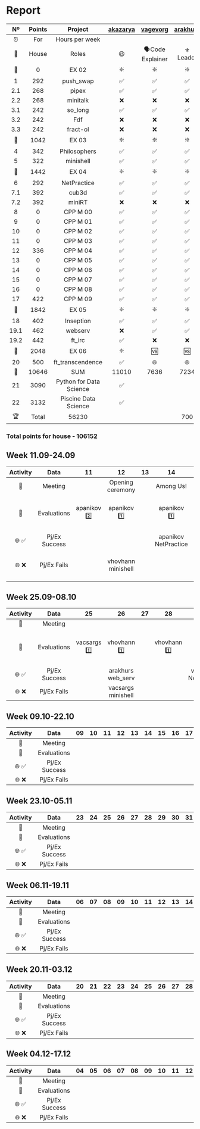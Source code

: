 # Report

|  Nº  | Points | Project | [akazarya](https://profile.intra.42.fr/users/akazarya) | [vagevorg](https://profile.intra.42.fr/users/vagevorg) | [arakhurs](https://profile.intra.42.fr/users/arakhurs) | [tyenokya](https://profile.intra.42.fr/users/tyenokya) | [armartir](https://profile.intra.42.fr/users/armartir) | [mikarzum](https://profile.intra.42.fr/users/mikarzum) | [apanikov](https://profile.intra.42.fr/users/apanikov) | [vacsargs](https://profile.intra.42.fr/users/vacsargs) | [sbalasho](https://profile.intra.42.fr/users/sbalasho) | [vhovhann](https://profile.intra.42.fr/users/vhovhann) | [anmanuky](https://profile.intra.42.fr/users/anmanuky) | [grmartir](https://profile.intra.42.fr/users/grmartir) |
| :--: | :--: | :-----: | :------: | :------: | :------: | :------: | :------: | :------: | :------: | :------: | :------: | :------: | :------: | :------: |
| ⏰ | For | Hours per week |  |  |  |  |  |  |  |  |  |  |  | |
| 👔 | House | Roles | 😃 | 🗣Code Explainer | ⚜️ Leader | 😃 | 😃 | 📣 Reporter | 👀 Evaluator | 🗣Code Explainer | 😃 | 😃 | 😃 | 😃 |
| 🚦 | 0 | EX 02 | ❇️ | ❇️ | ❇️ | ❇️ | ❇️ | ❇️ | ❇️ | ❇️ | ❇️ | ❇️ | ❇️ | ❇️ | * |
| 1 | 292 | push_swap | ✅ | ✅ | ✅ | ✅ | ✅ | ✅ | ✅ | ✅ | ✅ | ✅ | ✅ | ✅ |
| 2.1 | 268 | pipex | ✅ | ✅ | ✅ | ❌ | ✅ | ❌ | ❌ | ❌ | ✅ | ❌ | 🆚  | ✅ |
| 2.2 | 268 | minitalk | ❌ | ❌ | ❌ | ✅ | ❌ | ✅ | ✅ | ✅ | ❌ | ✅ | 🆚  | ❌ |
| 3.1 | 242 | so_long | ✅ | ✅ | ✅ | ✅ | ❌ | ✅ | ✅ | ✅ | ✅ | ✅ | ❌ | ❌ |
| 3.2 | 242 | Fdf | ❌ | ❌ | ❌ | ❌ | ❌ | ❌ | ❌ | ❌ | ❌ | ❌ | ❌ | ✅ |
| 3.3 | 242 | fract-ol | ❌ | ❌ | ❌ | ❌ | ✅ | ❌ | ❌ | ❌ | ❌ | ❌ | ✅ | ❌ |
| 🚦 | 1042 | EX 03 | ❇️ | ❇️ | ❇️ | ❇️ | ❇️ | ❇️ | ❇️ | ❇️ | ❇️ | ❇️ | ❌ | ❇️ |
| 4 | 342 | Philosophers | ✅ | ✅ | ✅ | ✅ | ✅ | ✅ | ✅ | ✅ | 🆚 | ✅ | 🌐 | 🆚 |
| 5 | 322 | minishell | ✅ | ✅ | ✅ | ✅ | ✅ | ✅ | ✅ | 🆚 | 🆚 | ✅ | 🌐 | 🆚 |
| 🚦 | 1442 | EX 04 | ❇️ | ❇️ | ❇️ | ❇️ | ❇️ | ❇️ | ❇️ | ❌ | ❌ | ❇️ | ❌ | ❌ | ❌ |
| 6 | 292 | NetPractice | ✅ | ✅ | ✅ | ✅ | ✅ | ✅ | ✅ | 🌐 | 🌐 | ✅ | 🌐 | 🌐 |
| 7.1 | 392 | cub3d | ✅ | ✅ | ✅ | ✅ | ✅ | ✅ | ✅ | 🌐 | 🌐 | ❌ | 🌐 | 🌐 |
| 7.2 | 392 | miniRT | ❌ | ❌ | ❌ | ❌ | ❌ | ❌ | ❌ | 🌐 | 🌐 | 🆚 | 🌐 | 🌐 |
| 8 | 0 | CPP M 00 | ✅ | ✅ | ✅ | ✅ | ✅ | ✅ | 🆚 | 🌐 | 🌐 | 🌐 | 🌐 | 🌐 |
| 9 | 0 | CPP M 01 | ✅ | ✅ | ✅ | ✅ | ✅ | ✅ | 🌐 | 🌐 | 🌐 | 🌐 | 🌐 | 🌐 |
| 10 | 0 | CPP M 02 | ✅ | ✅ | ✅ | ✅ | ✅ | ✅ | 🌐 | 🌐 | 🌐 | 🌐 | 🌐 | 🌐 |
| 11 | 0 | CPP M 03 | ✅ | ✅ | ✅ | ✅ | ✅ | ✅ | 🌐 | 🌐 | 🌐 | 🌐 | 🌐 | 🌐 |
| 12 | 336 | CPP M 04 | ✅ | ✅ | ✅ | ✅ | ✅ | ✅ | 🌐 | 🌐 | 🌐 | 🌐 | 🌐 | 🌐 |
| 13 | 0 | CPP M 05 | ✅ | ✅ | ✅ | ✅ | ✅ | 🆚 | 🌐 | 🌐 | 🌐 | 🌐 | 🌐 | 🌐 |
| 14 | 0 | CPP M 06 | ✅ | ✅ | ✅ | ✅ | ✅ | 🌐 | 🌐 | 🌐 | 🌐 | 🌐 | 🌐 | 🌐 |
| 15 | 0 | CPP M 07 | ✅ | ✅ | ✅ | ✅ | ✅ | 🌐 | 🌐 | 🌐 | 🌐 | 🌐 | 🌐 | 🌐 |
| 16 | 0 | CPP M 08 | ✅ | ✅ | ✅ | ✅ | ✅ | 🌐 | 🌐 | 🌐 | 🌐 | 🌐 | 🌐 | 🌐 |
| 17 | 422 | CPP M 09 | ✅ | ✅ | ✅ | ✅ | 🆚 | 🌐 | 🌐 | 🌐 | 🌐 | 🌐 | 🌐 | 🌐 |
| 🚦 | 1842 | EX 05 | ❇️ | ❇️ | ❇️ | 🆚 | ❌ | ❌ | ❌ | ❌ | ❌ | ❌ | ❌ | ❌ |
| 18 | 402 | Inseption | ✅ | ✅ | ✅ | 🌐 | 🌐 | 🌐 | 🌐 | 🌐 | 🌐 | 🌐 | 🌐 | 🌐 |
| 19.1 | 462 | webserv | ❌ | ✅ | ✅ | 🌐 | 🌐 | 🌐 | 🌐 | 🌐 | 🌐 | 🌐 | 🌐 | 🌐 |
| 19.2 | 442 | ft_irc | ✅ | ❌ | ❌ | 🌐 | 🌐 | 🌐 | 🌐 | 🌐 | 🌐 | 🌐 | 🌐 | 🌐 |
| 🚦 | 2048 | EX 06 | ❇️ | 🆚 | 🆚 | ❌ | ❌ | ❌ | ❌ | ❌ | ❌ | ❌ | ❌ | ❌ |
| 20 | 500 | ft_transcendence | ✅ | 🌐 | 🌐 | 🌐 | 🌐 | 🌐 | 🌐 | 🌐 | 🌐 | 🌐 | 🌐 | 🌐 |
| 🏁 | 10646 | SUM | 11010 | 7636 | 7234 | 4970 | 5392 | 4970 | 4634 | 2186 | 1844 | 3950 | 534 | 802 |
| 21 | 3090 | Python for Data Science | ✅ |  |  |  |  |  |  |  |  |  |  |
| 22 | 3132 | Piscine Data Science | ✅ |  |  |  |  |  |  |  |  |  |  |
| 🏆 | Total | 56230 |  |  | 700 |  |  |  | 226 |  | 142 |  |  |
 
### Total points for house - 106152


## Week 11.09-24.09

| Activity | Data | 11 | 12 | 13 | 14 | 15 | 16 | 17 | 18 | 19 | 20 | 21 | 22 | 23 | 24 |
| :-: | :-----: | :-----: | :------: | :------: | :------: | :------: | :------: | :------: | :------: | :------: | :------: | :------: | :------: | :------: | :------: |
| 📣 | Meeting |  | Opening ceremony |  | Among Us! |  | Sport Day! |  |  |  |  |  |  |  |  |
| 📝 | Evaluations | apanikov 2️⃣ | apanikov 1️⃣ |  | apanikov 1️⃣ |  |  | mikarzum 2️⃣ | arakhurs 1️⃣ mikarzum 3️⃣ |  |  |  |  | vhovhann 1️⃣ | armartir 1️⃣ |
| 🌐 ✅ | Pj/Ex Success |  |  |  | apanikov NetPractice |  | vhovhann minishell |  | tyenokya CPP_09 |  |  |  |  | anmanuky fract-ol | vhovhann Ex04 |
| 🌐 ❌ | Pj/Ex Fails |  | vhovhann minishell |  |  |  |  |  | anmanuky fract-ol |  |  |  |  |  | vhovhann Ex04 grmartir Ex03 |

## Week 25.09-08.10

| Activity | Data | 25 | 26 | 27 | 28 | 29 | 30 | 01 | 02 | 03 | 04 | 05 | 06 | 07 | 08 |
| :-: | :-----: | :-----: | :------: | :------: | :------: | :------: | :------: | :------: | :------: | :------: | :------: | :------: | :------: | :------: | :------: |
| 📣 | Meeting |  |  |  |  |  |  |  |  |  |  |  |  |  |  |
| 📝 | Evaluations | vacsargs 1️⃣ | vhovhann 1️⃣ |  | vhovhann 1️⃣ |  | vhovhann 2️⃣ armartir 1️⃣ |  | vhovhann 1️⃣ | vhovhann 1️⃣ | vhovhann 1️⃣ arakhurs 1️⃣ |  | vhovhann 1️⃣ arakhurs 1️⃣ |  |  |
| 🌐 ✅ | Pj/Ex Success |  | arakhurs web_serv |  |  | vhovhann NetPractice | arakhurs inception |  |  | vagevorg/arakhurs web_serv |  |  |  |  |  |
| 🌐 ❌ | Pj/Ex Fails |  | vacsargs minishell |  |  |  |  |  |  |  |  |  |  |  | arakhurs/vagevorg Ex06 |

## Week 09.10-22.10

| Activity | Data | 09 | 10 | 11 | 12 | 13 | 14 | 15 | 16 | 17 | 18 | 19 | 20 | 21 | 22 |
| :-: | :-----: | :-----: | :------: | :------: | :------: | :------: | :------: | :------: | :------: | :------: | :------: | :------: | :------: | :------: | :------: |
| 📣 | Meeting |  |  |  |  |  |  |  |  |  |  |  |  |  |  |
| 📝 | Evaluations |  |  |  |  |  |  |  |  |  |  |  |  |  |  |
| 🌐 ✅ | Pj/Ex Success |  |  |  |  |  |  |  |  |  |  |  |  |  |  |
| 🌐 ❌ | Pj/Ex Fails |  |  |  |  |  |  |  |  |  |  |  |  |  |  |

## Week 23.10-05.11

| Activity | Data | 23 | 24 | 25 | 26 | 27 | 28 | 29 | 30 | 31 | 01 | 02 | 03 | 04 | 05 |
| :-: | :-----: | :-----: | :------: | :------: | :------: | :------: | :------: | :------: | :------: | :------: | :------: | :------: | :------: | :------: | :------: |
| 📣 | Meeting |  |  |  |  |  |  |  |  |  |  |  |  |  |
| 📝 | Evaluations |  |  |  |  |  |  |  |  |  |  |  |  |  |  |
| 🌐 ✅ | Pj/Ex Success |  |  |  |  |  |  |  |  |  |  |  |  |  |  |
| 🌐 ❌ | Pj/Ex Fails |  |  |  |  |  |  |  |  |  |  |  |  |  |  |

## Week 06.11-19.11

| Activity | Data | 06 | 07 | 08 | 09 | 10 | 11 | 12 | 13 | 14 | 15 | 16 | 17 | 18 | 19 |
| :-: | :-----: | :-----: | :------: | :------: | :------: | :------: | :------: | :------: | :------: | :------: | :------: | :------: | :------: | :------: | :------: |
| 📣 | Meeting |  |  |  |  |  |  |  |  |  |  |  |  |  |  |
| 📝 | Evaluations |  |  |  |  |  |  |  |  |  |  |  |  |  |  |
| 🌐 ✅ | Pj/Ex Success |  |  |  |  |  |  |  |  |  |  |  |  |  |  |
| 🌐 ❌ | Pj/Ex Fails |  |  |  |  |  |  |  |  |  |  |  |  |  |  |

## Week 20.11-03.12

| Activity | Data | 20 | 21 | 22 | 23 | 24 | 25 | 26 | 27 | 28 | 29 | 30 | 01 | 02 | 03 |
| :-: | :-----: | :-----: | :------: | :------: | :------: | :------: | :------: | :------: | :------: | :------: | :------: | :------: | :------: | :------: | :------: |
| 📣 | Meeting |  |  |  |  |  |  |  |  |  |  |  |  |  |
| 📝 | Evaluations |  |  |  |  |  |  |  |  |  |  |  |  |  |  |
| 🌐 ✅ | Pj/Ex Success |  |  |  |  |  |  |  |  |  |  |  |  |  |  |
| 🌐 ❌ | Pj/Ex Fails |  |  |  |  |  |  |  |  |  |  |  |  |  |  |

## Week 04.12-17.12

| Activity | Data | 04 | 05 | 06 | 07 | 08 | 09 | 10 | 11 | 12 | 13 | 14 | 15 | 16 | 17 |
| :-: | :-----: | :-----: | :------: | :------: | :------: | :------: | :------: | :------: | :------: | :------: | :------: | :------: | :------: | :------: | :------: |
| 📣 | Meeting |  |  |  |  |  |  |  |  |  |  |  |  |  |
| 📝 | Evaluations |  |  |  |  |  |  |  |  |  |  |  |  |  |  |
| 🌐 ✅ | Pj/Ex Success |  |  |  |  |  |  |  |  |  |  |  |  |  |  |
| 🌐 ❌ | Pj/Ex Fails |  |  |  |  |  |  |  |  |  |  |  |  |  |  |

